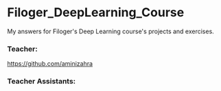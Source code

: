 # Filoger_DeepLearning_Course
My answers for Filoger's Deep Learning course's projects and exercises.

### Teacher:
https://github.com/aminizahra

### Teacher Assistants:

